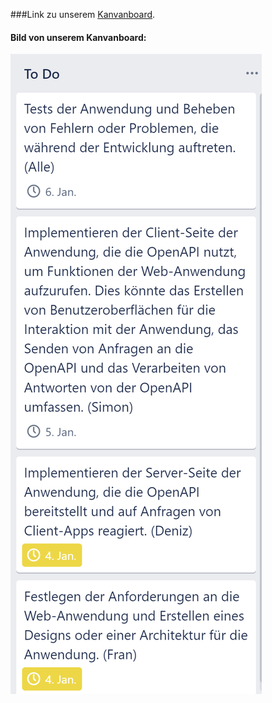 ###Link zu unserem [Kanvanboard](https://trello.com/b/XlM2LXNq/ugur-news).

#### Bild von unserem Kanvanboard:
![](images/ToDo's.png)